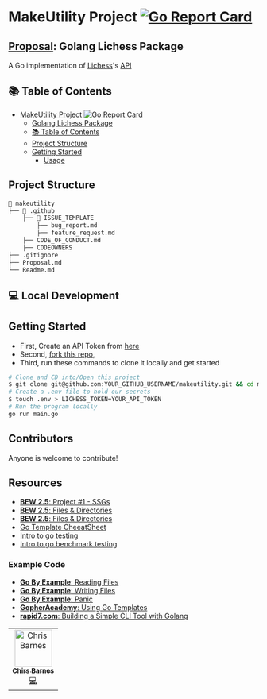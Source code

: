 # MakeUtility Project [![Go Report Card](https://goreportcard.com/badge/github.com/Christopher-MakeSchool/makesite)](https://goreportcard.com/report/github.com/Christopher-MakeSchool/makesite)

## [Proposal](Proposal.md): Golang Lichess Package

A Go implementation of [Lichess](https://lichess.org)'s [API](https://lichess.org/api)

## 📚 Table of Contents

- [MakeUtility Project ![Go Report Card](https://goreportcard.com/report/github.com/Christopher-MakeSchool/makesite)](#makeutility-project-)
  - [Golang Lichess Package](#golang-lichess-package)
  - [📚 Table of Contents](#-table-of-contents)
  - [Project Structure](#project-structure)
  - [Getting Started](#getting-started)
    - [Usage](#usage)

## Project Structure

```bash
📂 makeutility
├── 📂 .github
    ├── 📂 ISSUE_TEMPLATE
        ├── bug_report.md
        ├── feature_request.md
    ├── CODE_OF_CONDUCT.md
    ├── CODEOWNERS
├── .gitignore
├── Proposal.md
└── Readme.md
```

## 💻 Local Development

## Getting Started

- First, Create an API Token from [here](https://lichess.org/account/oauth/token/create)
- Second, [fork this repo](https://github.com/Christopher-MakeSchool/makeutility/fork),
- Third, run these commands to clone it locally and get started

```zsh
# Clone and CD into/Open this project
$ git clone git@github.com:YOUR_GITHUB_USERNAME/makeutility.git && cd makeutility
# Create a .env file to hold our secrets
$ touch .env > LICHESS_TOKEN=YOUR_API_TOKEN
# Run the program locally
go run main.go
```

## Contributors

Anyone is welcome to contribute!

<table>
  <tr>
    <td align="center"><a href="https://github.com/chrisbarnes7404"><img src="https://avatars3.githubusercontent.com/u/25515082?s=460&u=d6d50a936b3e64d2e3d071574891a81faa33d0cb&v=4" width="75px;" alt="Chris Barnes"/><br /><sub><b>Chirs Barnes</b></sub></a><br /><a href="https://github.com/tempor1s/msconsole/commits?author=chrisbarnes7404" title="Code">💻</a></td>
  </tr>

## Resources

- [**BEW 2.5**: Project #1 - SSGs](https://make-school-courses.github.io/BEW-2.5-Strongly-Typed-Languages/#/Lessons/SSGProject)
- [**BEW 2.5**: Files & Directories](https://make-school-courses.github.io/BEW-2.5-Strongly-Typed-Languages/#/Lessons/FilesDirectories)
- [**BEW 2.5**: Files & Directories](https://make-school-courses.github.io/BEW-2.5-Strongly-Typed-Languages/#/Lessons/**3rdPartyLibs**)
- [Go Template CheeatSheet](https://curtisvermeeren.github.io/2017/09/14/Golang-Templates-Cheatsheet)
- [Intro to go testing](https://tutorialedge.net/golang/intro-testing-in-go/)
- [Intro to go benchmark testing](https://tutorialedge.net/golang/benchmarking-your-go-programs/)

### Example Code

- [**Go By Example**: Reading Files](https://gobyexample.com/reading-files)
- [**Go By Example**: Writing Files](https://gobyexample.com/writing-files)
- [**Go By Example**: Panic](https://gobyexample.com/panic)
- [**GopherAcademy**: Using Go Templates](https://blog.gopheracademy.com/advent-2017/using-go-templates/)
- [**rapid7.com**: Building a Simple CLI Tool with Golang](https://blog.rapid7.com/2016/08/04/build-a-simple-cli-tool-with-golang/)
